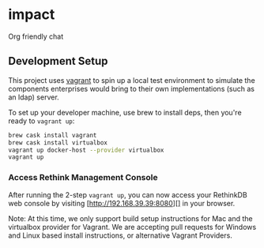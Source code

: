 # impact

Org friendly chat

## Development Setup

This project uses [vagrant](vagrantup.com) to spin up a local test environment to simulate the
components enterprises would bring to their own implementations (such as an ldap)
server.

To set up your developer machine, use brew to install deps, then you're ready to
`vagrant up`:

```bash
brew cask install vagrant
brew cask install virtualbox
vagrant up docker-host --provider virtualbox
vagrant up
```
### Access Rethink Management Console

After running the 2-step `vagrant up`, you can now access your RethinkDB web
console by visiting [http://192.168.39.39:8080][] in your browser.

Note: At this time, we only support build setup instructions for Mac and the
virtualbox provider for Vagrant. We are accepting pull requests for Windows and
Linux based install instructions, or alternative Vagrant Providers.
